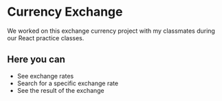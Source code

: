 # Currency Exchange #
We worked on this exchange currency project with my classmates during our React practice classes.

## Here you can
* See exchange rates
* Search for a specific exchange rate
* See the result of the exchange

  
